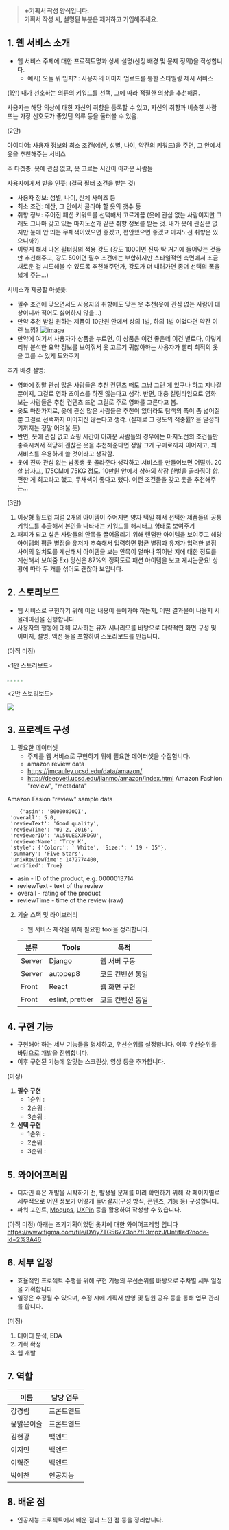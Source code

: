 >**※기획서 작성 양식입니다.**  
**기획서 작성 시, 설명된 부분은 제거하고 기입해주세요.**

## 1. 웹 서비스 소개
- 웹 서비스 주제에 대한 프로젝트명과 상세 설명(선정 배경 및 문제 정의)을 작성합니다.
    - 예시) 오늘 뭐 입지? : 사용자의 이미지 업로드를 통한 스타일링 제시 서비스

(1안)
내가 선호하는 의류의 키워드를 선택, 그에 따라 적절한 의상을 추천해줌.

사용자는 해당 의상에 대한 자신의 취향을 등록할 수 있고, 자신의 취향과 비슷한 사람 또는 가장 선호도가 좋았던 의류 등을 둘러볼 수 있음.



(2안)

아이디어: 사용자 정보와 최소 조건(예산, 성별, 나이, 약간의 키워드)을 주면, 그 안에서 옷을 추천해주는 서비스

주 타겟층: 옷에 관심 없고, 옷 고르는 시간이 아까운 사람들

사용자에게서 받을 인풋: (결국 필터 조건을 받는 것)

- 사용자 정보: 성별, 나이, 신체 사이즈 등
- 최소 조건: 예산, 그 안에서 골라야 할 옷의 갯수 등
- 취향 정보: 주어진 패션 키워드를 선택해서 고르게끔 (옷에 관심 없는 사람이지만 그래도 그나마 갖고 있는 마지노선과 같은 취향 정보를 받는 것. 내가 옷에 관심은 없지만 눈에 안 띄는 무채색이었으면 좋겠고, 편안했으면 좋겠고 마지노선 취향은 있으니까?)
- 이렇게 해서 나온 필터링의 적용 강도 (강도 100이면 진짜 딱 거기에 들어맞는 것들만 추천해주고, 강도 50이면 필수 조건에는 부합하지만 스타일적인 측면에서 조금 새로운 걸 시도해볼 수 있도록 추천해주던가, 강도가 더 내려가면 좀더 선택의 폭을 넓게 주는...)

서비스가 제공할 아웃풋:

- 필수 조건에 맞으면서도 사용자의 취향에도 맞는 옷 추천(옷에 관심 없는 사람이 대상이니까 적어도 싫어하지 않을...)
- 만약 추천 받길 원하는 제품이 10만원 안에서 상의 1벌, 하의 1벌 이었다면 약간 이런 느낌? [![image](/001-part4-aifashionkeyword/team2/project-team2/uploads/d55dc6ad8cae2b394e7f36b5d7253b28/image.png)]()
- 만약에 여기서 사용자가 상품을 누르면, 이 상품은 이건 좋은데 이건 별로다, 이렇게 리뷰 분석한 요약 정보를 보여줘서 옷 고르기 귀찮아하는 사용자가 빨리 최적의 옷을 고를 수 있게 도와주기

추가 배경 설명:

- 영화에 정말 관심 많은 사람들은 추천 컨텐츠 떠도 그냥 그런 게 있구나 하고 지나갈 뿐이지, 그걸로 영화 초이스를 하진 않는다고 생각. 반면, 대충 킬링타임으로 영화 보는 사람들은 추천 컨텐츠 뜨면 그걸로 주로 영화를 고른다고 봄.
- 옷도 마찬가지로, 옷에 관심 많은 사람들은 추천이 있더라도 탐색의 폭이 좀 넓어질 뿐 그걸로 선택까지 이어지진 않는다고 생각. (실제로 그 정도의 적중률? 을 달성하기까지는 정말 어려울 듯)
- 반면, 옷에 관심 없고 쇼핑 시간이 아까운 사람들의 경우에는 마지노선의 조건들만 충족시켜서 적당히 괜찮은 옷을 추천해준다면 정말 그게 구매로까지 이어지고, 꽤 서비스를 유용하게 쓸 것이라고 생각함.
- 옷에 진짜 관심 없는 남동생 옷 골라준다 생각하고 서비스를 만들어보면 어떨까. 20살 남자고, 175CM에 75KG 정도. 10만원 안에서 상하의 착장 한벌을 골라줘야 함. 편한 게 최고라고 했고, 무채색이 좋다고 했다. 이런 조건들을 갖고 옷을 추천해주는...

(3안)

1. 이상형 월드컵 처럼 2개의 아이템이 주어지면 양자 택일 해서 선택한 제품들의 공통 키워드를 추출해서 본인을 나타내는 키워드를 해시태그 형태로 보여주기
2. 패피가 되고 싶은 사람들의 안목을 끌어올리기 위해 랜덤한 아이템을 보여주고 해당 아이템의 평균 별점을 유저가 추측해서 입력하면 평균 별점과 유저가 입력한 별점 사이의 일치도를 계산해서 아이템을 보는 안목이 얼마나 뛰어난 지에 대한 정도를 계산해서 보여줌 Ex) 당신은 87%의 정확도로 패션 아이템을 보고 계시는군요! 상황에 따라 두 개를 섞어도 괜찮아 보입니다.

 

## 2. 스토리보드
- 웹 서비스로 구현하기 위해 어떤 내용이 들어가야 하는지, 어떤 결과물이 나올지 시뮬레이션을 진행합니다.
- 사용자의 행동에 대해 묘사하는 유저 시나리오를 바탕으로 대략적인 화면 구성 및 이미지, 설명, 액션 등을 포함하여 스토리보드를 만듭니다.

(아직 미정)

<1안 스토리보드>

<img src="C:\Users\이혁준\OneDrive\Elice\WOTCHA\0515 옷플릭스 스토리보드\1.png" style="zoom:25%;" />

<img src="C:\Users\이혁준\OneDrive\Elice\WOTCHA\0515 옷플릭스 스토리보드\2.png" style="zoom:25%;" />

<img src="C:\Users\이혁준\OneDrive\Elice\WOTCHA\0515 옷플릭스 스토리보드\3.png" style="zoom:25%;" />

<img src="C:\Users\이혁준\OneDrive\Elice\WOTCHA\0515 옷플릭스 스토리보드\4.png" style="zoom:25%;" />

<img src="C:\Users\이혁준\OneDrive\Elice\WOTCHA\0515 옷플릭스 스토리보드\5.png" style="zoom:25%;" />



<2안 스토리보드>

<img src="C:\Users\이혁준\OneDrive\Elice\WOTCHA\0515 옷플릭스 스토리보드\2-1.png" style="zoom:100%;" />

## 3. 프로젝트 구성
1. 필요한 데이터셋
    - 주제를 웹 서비스로 구현하기 위해 필요한 데이터셋을 수집합니다.
    - amazon review data 
    - https://jmcauley.ucsd.edu/data/amazon/
    - http://deepyeti.ucsd.edu/jianmo/amazon/index.html
    Amazon Fashion "review", "metadata"
    
    

Amazon Fasion "review" sample data
```
    {'asin': 'B00008JOQI',
 'overall': 5.0,
 'reviewText': 'Good quality',
 'reviewTime': '09 2, 2016',
 'reviewerID': 'AL5UUEGXJFDGU',
 'reviewerName': 'Troy K',
 'style': {'Color:': ' White', 'Size:': ' 19 - 35'},
 'summary': 'Five Stars',
 'unixReviewTime': 1472774400,
 'verified': True}
```
* asin - ID of the product, e.g. 0000013714
* reviewText - text of the review
* overall - rating of the product
* reviewTime - time of the review (raw)

2. 기술 스택 및 라이브러리
    - 웹 서비스 제작을 위해 필요한 tool을 정리합니다.

    | 분류 | Tools | 목적 |
    | ------ | ------ | ------ |
    | Server | Django | 웹 서버 구동 |
    | Server | autopep8 | 코드 컨벤션 통일 |
    | Front | React | 웹 화면 구현 |
    | Front | eslint, prettier | 코드 컨벤션 통일 |



## 4. 구현 기능
- 구현해야 하는 세부 기능들을 명세하고, 우선순위를 설정합니다. 이후 우선순위를 바탕으로 개발을 진행합니다.
- 이후 구현된 기능에 알맞는 스크린샷, 영상 등을 추가합니다.

(미정)

1. **필수 구현**
    - 1순위 :
    - 2순위 :
    - 3순위 :
2. **선택 구현**
    - 1순위 :
    - 2순위 :
    - 3순위 :



## 5. 와이어프레임
- 디자인 혹은 개발을 시작하기 전, 발생될 문제를 미리 확인하기 위해 각 페이지별로 세부적으로 어떤 정보가 어떻게 들어갈지(구성 방식, 콘텐츠, 기능 등) 구성합니다.
- 파워 포인트, [Moqups](https://moqups.com/), [UXPin](https://www.uxpin.com/) 등을 활용하여 작성할 수 있습니다.

(아직 미정)
아래는 초기기획이었던 옷챠에 대한 와이어프레임 입니다
https://www.figma.com/file/DViy7TG567Y3on7fL3mpzJ/Untitled?node-id=2%3A46


## 6. 세부 일정
- 효율적인 프로젝트 수행을 위해 구현 기능의 우선순위를 바탕으로 주차별 세부 일정을 기획합니다.
- 일정은 수정될 수 있으며, 수정 시에 기획서 반영 및 팀원 공유 등을 통해 업무 관리를 합니다.

(미정)
1. 데이터 분석, EDA
2. 기획 확정
3. 웹 개발


## 7. 역할

| 이름 | 담당 업무 |
| ------ | ------ |
| 강경림 | 프론트엔드 |
| 윤맑은이슬 | 프론트엔드  |
| 김현광 | 백엔드  |
| 이지민 | 백엔드 |
| 이혁준 | 백엔드 |
| 박예찬 | 인공지능 |



## 8. 배운 점
- 인공지능 프로젝트에서 배운 점과 느낀 점 등을 정리합니다.

